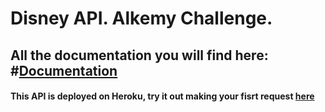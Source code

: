 # Disney API. Alkemy Challenge.
## All the documentation you will find here: #[Documentation](https://documenter.getpostman.com/view/22503510/Uze1uj6f)
#### This API is deployed on Heroku, try it out making your fisrt request [here](https://disneybackend.herokuapp.com/api/characters)
